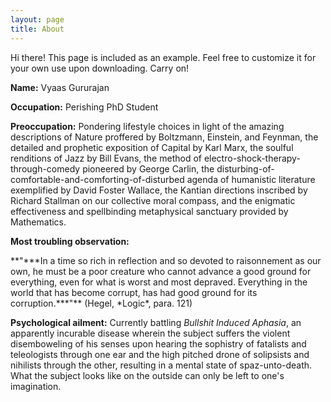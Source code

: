 ```yaml
---
layout: page
title: About
---
```


<p class="message">
  Hi there! This page is included as an example. Feel free to customize it for your own use upon downloading. Carry on!
</p>

**Name:** Vyaas Gururajan

**Occupation:** Perishing PhD Student

**Preoccupation:** Pondering lifestyle choices in light of the amazing descriptions of Nature proffered by Boltzmann, Einstein, and Feynman, the detailed and prophetic exposition of Capital by Karl Marx, the soulful renditions of Jazz by Bill Evans, the method of electro-shock-therapy-through-comedy pioneered by George Carlin, the disturbing-of-comfortable-and-comforting-of-disturbed agenda of humanistic literature exemplified by David Foster Wallace, the Kantian directions inscribed by Richard Stallman on our collective moral compass, and the enigmatic effectiveness and spellbinding metaphysical sanctuary provided by Mathematics.

**Most troubling observation:**
<p class="message">
**"***In a time so rich in reflection and so devoted to raisonnement as our own, he must be a poor creature who cannot advance a good ground for everything, even for what is worst and most depraved. Everything in the world that has become corrupt, has had good ground for its corruption.***"** (Hegel, *Logic*, para. 121)
</p>

**Psychological ailment:** Currently battling *Bullshit Induced Aphasia*, an apparently incurable disease wherein the subject suffers the violent disemboweling of his senses upon hearing the sophistry of fatalists and teleologists through one ear and the high pitched drone of solipsists and nihilists through the other, resulting in a mental state of spaz-unto-death. What the subject looks like on the outside can only be left to one's imagination.

